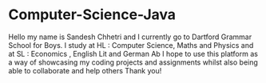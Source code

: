 # Computer-Science-Java
Hello my name is Sandesh Chhetri and I currently go to Dartford Grammar School for Boys.
I study at HL : Computer Science, Maths and Physics and at SL : Economics , English Lit and German Ab
I hope to use this platform as a way of showcasing my coding projects and assignments whilst also being able to collaborate and help others
Thank you!
